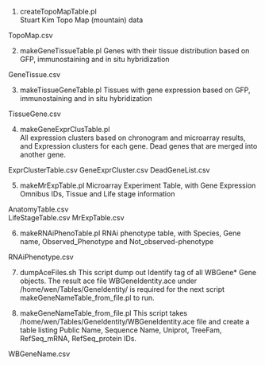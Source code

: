 1. createTopoMapTable.pl     
Stuart Kim Topo Map (mountain) data

TopoMap.csv

2. makeGeneTissueTable.pl
Genes with their tissue distribution based on GFP, immunostaining and in situ hybridization

GeneTissue.csv

3. makeTissueGeneTable.pl
Tissues with gene expression based on GFP, immunostaining and in situ hybridization

TissueGene.csv

4. makeGeneExprClusTable.pl  
All expression clusters based on chronogram and microarray results, and Expression clusters for each gene. Dead genes that are merged into another gene. 

ExprClusterTable.csv
GeneExprCluster.csv
DeadGeneList.csv

5. makeMrExpTable.pl
Microarray Experiment Table, with Gene Expression Omnibus IDs, Tissue and Life stage information

AnatomyTable.csv  
LifeStageTable.csv
MrExpTable.csv

6. makeRNAiPhenoTable.pl
RNAi phenotype table, with Species, Gene name, Observed_Phenotype and Not_observed-phenotype  

RNAiPhenotype.csv

7. dumpAceFiles.sh
This script dump out Identify tag of all WBGene* Gene objects. The result ace file WBGeneIdentity.ace under /home/wen/Tables/GeneIdentity/ is required for the next script makeGeneNameTable_from_file.pl to run. 

8. makeGeneNameTable_from_file.pl
This script takes /home/wen/Tables/GeneIdentity/WBGeneIdentity.ace file and create a table listing Public Name, Sequence Name, Uniprot, TreeFam, RefSeq_mRNA, RefSeq_protein IDs.
 
WBGeneName.csv

